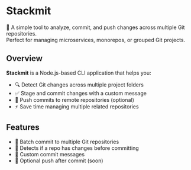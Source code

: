 # Stackmit

🚀 A simple tool to analyze, commit, and push changes across multiple Git repositories.  
Perfect for managing microservices, monorepos, or grouped Git projects.

## Overview

**Stackmit** is a Node.js-based CLI application that helps you:

- 🔍 Detect Git changes across multiple project folders
- ✅ Stage and commit changes with a custom message
- 🚀 Push commits to remote repositories (optional)
- ⚡ Save time managing multiple related repositories

## Features

- 🌲 Batch commit to multiple Git repositories
- 🧠 Detects if a repo has changes before committing
- 📝 Custom commit messages
- 🔄 Optional push after commit (soon)
